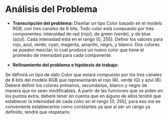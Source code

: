 

# Análisis del Problema

- **Transcripción del problema:** Diseñar un tipo Color basado en el modelo RGB, con tres canales de 8 bits. Todo color está compuesto por tres componentes: intensidad de red (rojo), de green (verde), y de blue (azul). Cada intensidad está en el rango [0, 255]. Definir los valores para rojo, azul, verde, cyan, magenta, amarillo, negro, y blanco. Dos colores se pueden mezclar, lo cual produce un nuevo color que tiene el promedio de intensidad para cada componente.


- **Refinamiento del problema e hipótesis de trabajo:**

Se definirá un tipo de dato Color que estará compuesto por los tres canales de 8 bits del modelo RGB que representarán el rojo (R), verde (G) y azul (B). Deberé definir los colores primarios, secundarios, blanco y negro de manera que no sean modificables. A partir de las funciones que se piden en los puntos extra, deberé tener en cuenta que en alguno de ellos tendré que establecer la intensidad de cada color en el rango [0, 255], para eso me es conveniente establecerlos como constantes ya que al ser un rango ya definido, tendré que respetarlo.
